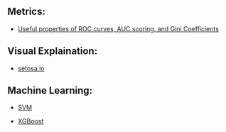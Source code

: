 ## Metrics:

* [Useful properties of ROC curves, AUC scoring, and Gini Coefficients](https://luckytoilet.wordpress.com/)


## Visual Explaination:

* [setosa.io](http://setosa.io/ev/)

## Machine Learning:
* [SVM](https://www.svm-tutorial.com/)

* [XGBoost](http://blog.kaggle.com/2017/01/23/a-kaggle-master-explains-gradient-boosting/)
